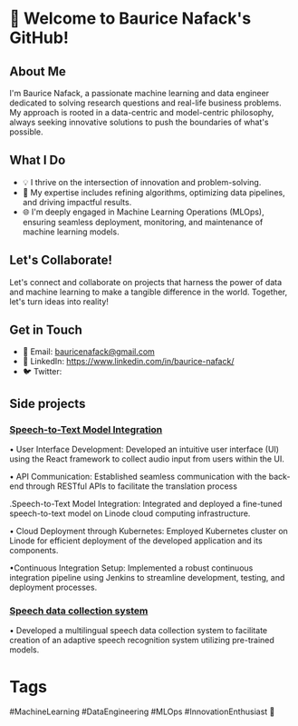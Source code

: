 # 👋 Welcome to Baurice Nafack's GitHub!

## About Me
I'm Baurice Nafack, a passionate machine learning and data engineer dedicated to solving research questions and real-life business problems. My approach is rooted in a data-centric and model-centric philosophy, always seeking innovative solutions to push the boundaries of what's possible.

## What I Do
- 💡 I thrive on the intersection of innovation and problem-solving.
- 🔧 My expertise includes refining algorithms, optimizing data pipelines, and driving impactful results.
- 🌐 I'm deeply engaged in Machine Learning Operations (MLOps), ensuring seamless deployment, monitoring, and maintenance of machine learning models.

## Let's Collaborate!
Let's connect and collaborate on projects that harness the power of data and machine learning to make a tangible difference in the world. Together, let's turn ideas into reality!

## Get in Touch
- 📧 Email: bauricenafack@gmail.com 
- 💼 LinkedIn: https://www.linkedin.com/in/baurice-nafack/ 
- 🐦 Twitter:

## Side projects
### [Speech-to-Text Model Integration](https://github.com/Sueza-project/speechci)
• User Interface Development: Developed an intuitive user interface (UI) using
the React framework to collect audio input from users within the UI.

• API Communication: Established seamless communication with the back-end through
RESTful APIs to facilitate the translation process

.Speech-to-Text Model Integration: Integrated and deployed a fine-tuned speech-to-text
model on Linode cloud computing infrastructure.

• Cloud Deployment through Kubernetes: Employed Kubernetes cluster on Linode for
efficient deployment of the developed application and its components.

•Continuous Integration Setup: Implemented a robust continuous integration pipeline
using Jenkins to streamline development, testing, and deployment processes.

### [Speech data collection system](https://sueza.eparchemin.com/contribute)
• Developed a multilingual speech data collection system to facilitate
creation of an adaptive speech recognition system utilizing pre-trained models.

# Tags
#MachineLearning #DataEngineering #MLOps #InnovationEnthusiast 🤖
